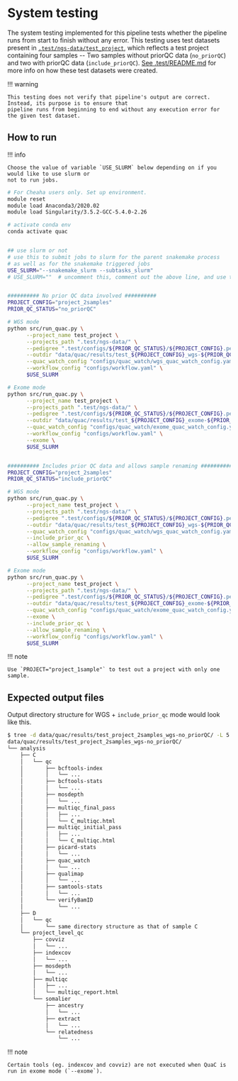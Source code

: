 # System testing

The system testing implemented for this pipeline tests whether the pipeline runs from start to finish without any error.
This testing uses test datasets present in [`.test/ngs-data/test_project`](../.test/ngs-data/test_project), which
reflects a test project containing four samples -- Two samples without priorQC data (`no_priorQC`) and two with priorQC
data (`include_priorQC`). [See .test/README.md](../.test/README.md) for more info on how these test datasets were
created.

!!! warning

    This testing does not verify that pipeline's output are correct. Instead, its purpose is to ensure that
    pipeline runs from beginning to end without any execution error for the given test dataset.


## How to run

!!! info

    Choose the value of variable `USE_SLURM` below depending on if you would like to use slurm or 
    not to run jobs.

```sh
# For Cheaha users only. Set up environment. 
module reset
module load Anaconda3/2020.02
module load Singularity/3.5.2-GCC-5.4.0-2.26

# activate conda env
conda activate quac


## use slurm or not
# use this to submit jobs to slurm for the parent snakemake process 
# as well as for the snakemake triggered jobs
USE_SLURM="--snakemake_slurm --subtasks_slurm"
# USE_SLURM=""  # uncomment this, comment out the above line, and use this if you don't want to use slurm at all


########## No prior QC data involved ##########
PROJECT_CONFIG="project_2samples"
PRIOR_QC_STATUS="no_priorQC"

# WGS mode
python src/run_quac.py \
      --project_name test_project \
      --projects_path ".test/ngs-data/" \
      --pedigree ".test/configs/${PRIOR_QC_STATUS}/${PROJECT_CONFIG}.ped" \
      --outdir "data/quac/results/test_${PROJECT_CONFIG}_wgs-${PRIOR_QC_STATUS}/analysis" \
      --quac_watch_config "configs/quac_watch/wgs_quac_watch_config.yaml" \
      --workflow_config "configs/workflow.yaml" \
      $USE_SLURM

# Exome mode
python src/run_quac.py \
      --project_name test_project \
      --projects_path ".test/ngs-data/" \
      --pedigree ".test/configs/${PRIOR_QC_STATUS}/${PROJECT_CONFIG}.ped" \
      --outdir "data/quac/results/test_${PROJECT_CONFIG}_exome-${PRIOR_QC_STATUS}/analysis" \
      --quac_watch_config "configs/quac_watch/exome_quac_watch_config.yaml" \
      --workflow_config "configs/workflow.yaml" \
      --exome \
      $USE_SLURM


########## Includes prior QC data and allows sample renaming ##########
PROJECT_CONFIG="project_2samples"
PRIOR_QC_STATUS="include_priorQC"

# WGS mode
python src/run_quac.py \
      --project_name test_project \
      --projects_path ".test/ngs-data/" \
      --pedigree ".test/configs/${PRIOR_QC_STATUS}/${PROJECT_CONFIG}.ped" \
      --outdir "data/quac/results/test_${PROJECT_CONFIG}_wgs-${PRIOR_QC_STATUS}/analysis" \
      --quac_watch_config "configs/quac_watch/wgs_quac_watch_config.yaml" \
      --include_prior_qc \
      --allow_sample_renaming \
      --workflow_config "configs/workflow.yaml" \
      $USE_SLURM

# Exome mode
python src/run_quac.py \
      --project_name test_project \
      --projects_path ".test/ngs-data/" \
      --pedigree ".test/configs/${PRIOR_QC_STATUS}/${PROJECT_CONFIG}.ped" \
      --outdir "data/quac/results/test_${PROJECT_CONFIG}_exome-${PRIOR_QC_STATUS}/analysis" \
      --quac_watch_config "configs/quac_watch/exome_quac_watch_config.yaml" \
      --exome \
      --include_prior_qc \
      --allow_sample_renaming \
      --workflow_config "configs/workflow.yaml" \
      $USE_SLURM
```

!!! note

    Use `PROJECT="project_1sample"` to test out a project with only one sample.

## Expected output files

Output directory structure for WGS + `include_prior_qc` mode would look like this.

```sh
$ tree -d data/quac/results/test_project_2samples_wgs-no_priorQC/ -L 5
data/quac/results/test_project_2samples_wgs-no_priorQC/
└── analysis
    ├── C
    │   └── qc
    │       ├── bcftools-index
    │       │   └── ...
    │       ├── bcftools-stats
    │       │   └── ...
    │       ├── mosdepth
    │       │   └── ...
    │       ├── multiqc_final_pass
    │       │   ├── ...
    │       │   └── C_multiqc.html
    │       ├── multiqc_initial_pass
    │       │   ├── ...
    │       │   └── C_multiqc.html
    │       ├── picard-stats
    │       │   └── ...
    │       ├── quac_watch
    │       │   └── ...
    │       ├── qualimap
    │       │   └── ...
    │       ├── samtools-stats
    │       │   └── ...
    │       └── verifyBamID
    │           └── ...
    ├── D
    │   └── qc
    │       └── same directory structure as that of sample C
    └── project_level_qc
        ├── covviz
        │   └── ...
        ├── indexcov
        │   └── ...
        ├── mosdepth
        │   └── ...
        ├── multiqc
        │   ├── ...
        │   └── multiqc_report.html
        └── somalier
            ├── ancestry
            │   └── ...
            ├── extract
            │   └── ...
            └── relatedness
                └── ...
```

!!! note

    Certain tools (eg. indexcov and covviz) are not executed when QuaC is run in exome mode (`--exome`).
